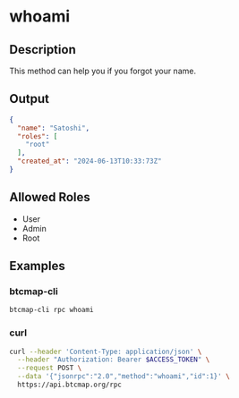 # whoami

## Description

This method can help you if you forgot your name.

## Output

```json
{
  "name": "Satoshi",
  "roles": [
    "root"
  ],
  "created_at": "2024-06-13T10:33:73Z"
}
```

## Allowed Roles

- User
- Admin
- Root

## Examples

### btcmap-cli

```bash
btcmap-cli rpc whoami
```

### curl

```bash
curl --header 'Content-Type: application/json' \
  --header "Authorization: Bearer $ACCESS_TOKEN" \
  --request POST \
  --data '{"jsonrpc":"2.0","method":"whoami","id":1}' \
  https://api.btcmap.org/rpc
```